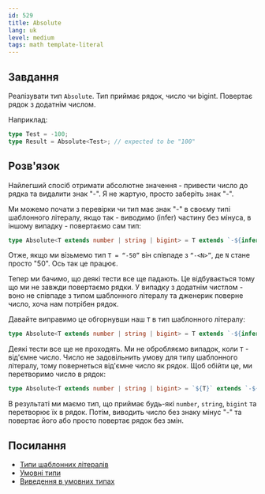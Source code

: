```yaml
---
id: 529
title: Absolute
lang: uk
level: medium
tags: math template-literal
---
```


## Завдання

Реалізувати тип `Absolute`. Тип приймає рядок, число чи bigint. Повертає рядок з додатнім числом.

Наприклад:

```typescript
type Test = -100;
type Result = Absolute<Test>; // expected to be "100"
```

## Розв'язок

Найлегший спосіб отримати абсолютне значення - привести число до рядка та видалити знак "-".
Я не жартую, просто заберіть знак "-".

Ми можемо почати з перевірки чи тип має знак "-" в своєму типі шаблонного літералу, якщо так - виводимо (infer) частину без мінуса, в іншому випадку - повертаємо сам тип:

```typescript
type Absolute<T extends number | string | bigint> = T extends `-${infer N}` ? N : T;
```

Отже, якщо ми візьмемо тип `T = “-50”` він співпаде з `“-<N>”`, де `N` стане просто "50".
Ось так це працює.

Тепер ми бачимо, що деякі тести все ще падають. Це відбувається тому що ми не завжди повертаємо рядки.
У випадку з додатнім чистлом - воно не співпаде з типом шаблонного літералу та дженерик поверне число, хоча нам потрібен рядок.

Давайте виправимо це обгорнувши наш `T` в тип шаблонного літералу:

```typescript
type Absolute<T extends number | string | bigint> = T extends `-${infer N}` ? N : `${T}`;
```

Деякі тести все ще не проходять.
Ми не обробляємо випадок, коли `T` - від'ємне число.
Число не задовільнить умову для типу шаблонного літералу, тому повернеться від'ємне число як рядок.
Щоб обійти це, ми перетворимо число в рядок:

```typescript
type Absolute<T extends number | string | bigint> = `${T}` extends `-${infer N}` ? N : `${T}`;
```

В результаті ми маємо тип, що приймає будь-які `number`, `string`, `bigint` та перетворює їх в рядок.
Потім, виводить число без знаку мінус "-" та повертає його або просто повертає рядок без змін.

## Посилання

- [Типи шаблонних літералів](https://www.typescriptlang.org/docs/handbook/release-notes/typescript-4-1.html#template-literal-types)
- [Умовні типи](https://www.typescriptlang.org/docs/handbook/advanced-types.html#conditional-types)
- [Виведення в умовних типах](https://www.typescriptlang.org/docs/handbook/advanced-types.html#type-inference-in-conditional-types)
